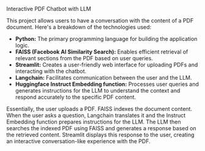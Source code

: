 Interactive PDF Chatbot with LLM

This project allows users to have a conversation with the content of a PDF document. Here's a breakdown of the technologies used:

* **Python:** The primary programming language for building the application logic.
* **FAISS (Facebook AI Similarity Search):** Enables efficient retrieval of relevant sections from the PDF based on user queries.
* **Streamlit:** Creates a user-friendly web interface for uploading PDFs and interacting with the chatbot.
* **Langchain:** Facilitates communication between the user and the LLM.
* **Huggingface Instruct Embedding function:** Processes user queries and generates instructions for the LLM to understand the context and respond accurately to the specific PDF content.

Essentially, the user uploads a PDF. FAISS indexes the document content. When the user asks a question, Langchain translates it and the Instruct Embedding function prepares instructions for the LLM. The LLM then searches the indexed PDF using FAISS and generates a response based on the retrieved content. Streamlit displays this response to the user, creating an interactive conversation-like experience with the PDF.
